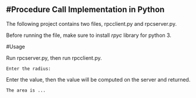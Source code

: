 #Procedure Call Implementation in Python
---------------------------------------------------------------------------

The following project contains two files, rpcclient.py and rpcserver.py.

Before running the file, make sure to install <i>rpyc</i> library for python 3.

#Usage

Run rpcserver.py, then run rpcclient.py.

	Enter the radius:

Enter the value, then the value will be computed on the server and returned.

	The area is ...
